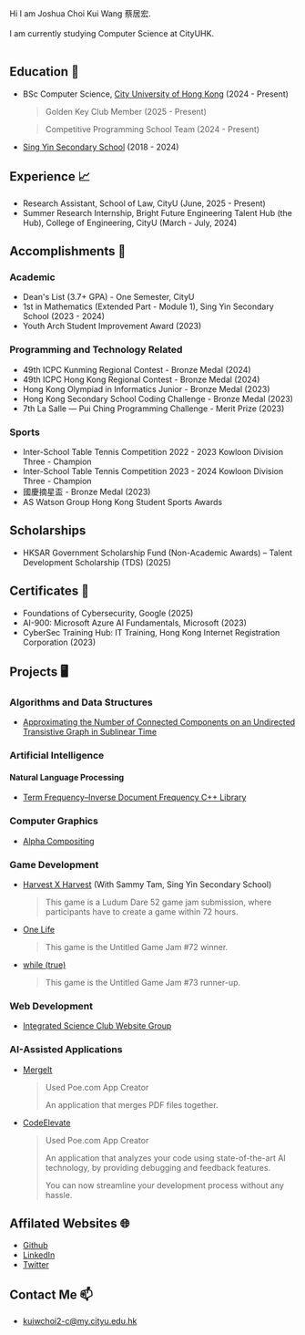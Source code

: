 <head>
  <link rel="shortcut icon" type="image/x-icon" href="https://sandstormit.com/wp-content/uploads/2021/06/incognito-2231825_960_720-1.png">
  <meta name="google-site-verification" content="0SEcurk_dKLeFfJ4VC6azCpxCccwgnd3JkByYOdYncA" />
</head>
Hi I am Joshua Choi Kui Wang 蔡居宏.<br><br>
I am currently studying Computer Science at CityUHK.<br><br>

## Education 🏫
- BSc Computer Science, [City University of Hong Kong](https://www.cityu.edu.hk/) (2024 - Present)
  > Golden Key Club Member (2025 - Present)

  > Competitive Programming School Team (2024 - Present)
- [Sing Yin Secondary School](https://www.singyin.edu.hk/en/) (2018 - 2024)

## Experience 📈
- Research Assistant, School of Law, CityU (June, 2025 - Present)
- Summer Research Internship, Bright Future Engineering Talent Hub (the Hub), College of Engineering, CityU (March - July, 2024)

## Accomplishments 🏅
### Academic
- Dean's List (3.7+ GPA) - One Semester, CityU
- 1st in Mathematics (Extended Part - Module 1), Sing Yin Secondary School (2023 - 2024)
- Youth Arch Student Improvement Award (2023)

### Programming and Technology Related
- 49th ICPC Kunming Regional Contest - Bronze Medal (2024)
- 49th ICPC Hong Kong Regional Contest - Bronze Medal (2024)
- Hong Kong Olympiad in Informatics Junior - Bronze Medal (2023)
- Hong Kong Secondary School Coding Challenge - Bronze Medal (2023)
- 7th La Salle — Pui Ching Programming Challenge - Merit Prize (2023)

### Sports
- Inter-School Table Tennis Competition 2022 - 2023 Kowloon Division Three - Champion
- Inter-School Table Tennis Competition 2023 - 2024 Kowloon Division Three - Champion
- 國慶摘星盃 - Bronze Medal (2023)
- AS Watson Group Hong Kong Student Sports Awards

## Scholarships
- HKSAR Government Scholarship Fund (Non-Academic Awards) – Talent Development Scholarship (TDS) (2025)

## Certificates 📄
- Foundations of Cybersecurity, Google (2025)
- AI-900: Microsoft Azure AI Fundamentals, Microsoft (2023)
- CyberSec Training Hub: IT Training, Hong Kong Internet Registration Corporation (2023)

## Projects 🖥
### Algorithms and Data Structures
- [Approximating the Number of Connected Components on an Undirected Transistive Graph in Sublinear Time](https://github.com/joshuaSYSS/approxCCDegree)

### Artificial Intelligence
<!--#### AI Game Programming-->

<!--#### Computer Vision-->

<!--#### Data Analysis using Machine Learning-->

#### Natural Language Processing
- [Term Frequency–Inverse Document Frequency C++ Library](https://github.com/joshuaSYSS/tfidf)

### Computer Graphics
- [Alpha Compositing](https://github.com/joshuaSYSS/Alpha-Compositing)

<!--### Cryptography-->

### Game Development
- [Harvest X Harvest](https://revolution-game.itch.io/harvest-x-harvest) (With Sammy Tam, Sing Yin Secondary School)
  > This game is a Ludum Dare 52 game jam submission, where participants have to create a game within 72 hours.
- [One Life](https://revolution-game.itch.io/one-life)
  > This game is the Untitled Game Jam #72 winner.
- [while (true)](https://no1gameexpert.itch.io/while-true)
  > This game is the Untitled Game Jam #73 runner-up.

<!--### Open-Sourced Projects-->

<!--### Programming Languages and Compiler-->

### Web Development
- [Integrated Science Club Website Group](https://is-club.netlify.app/)

### AI-Assisted Applications
- [MergeIt](https://poe.com/MergeIt)
  > Used Poe.com App Creator
  >
  > An application that merges PDF files together.
- [CodeElevate](https://poe.com/CodeElevate)
  > Used Poe.com App Creator
  >
  > An application that analyzes your code using state-of-the-art AI technology, by providing debugging and feedback features.
  >
  > You can now streamline your development process without any hassle.

## Affilated Websites 🌐
- [Github](https://github.com/joshuaSYSS)
- [LinkedIn](https://www.linkedin.com/in/choikuiwang)
- [Twitter](https://twitter.com/6d07698448)

## Contact Me 📫
- [kuiwchoi2-c@my.cityu.edu.hk](mailto:kuiwchoi2-c@my.cityu.edu.hk)
